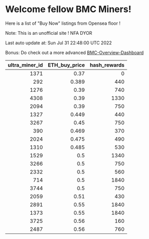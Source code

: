 # Welcome fellow BMC Miners!
Here is a list of "Buy Now" listings from Opensea floor !

Note: This is an unofficial site ! NFA DYOR

Last auto update at: Sun Jul 31 22:48:00 UTC 2022

Bonus: Do check out a more advanced [BMC-Overview-Dashboard](https://dune.com/defifunk/BMC-Overview-Dashboard)


|   ultra_miner_id |   ETH_buy_price |   hash_rewards |
|-----------------:|----------------:|---------------:|
|             1371 |           0.37  |              0 |
|              292 |           0.389 |            440 |
|             1276 |           0.39  |            740 |
|             4308 |           0.39  |           1330 |
|             2094 |           0.39  |            750 |
|             1327 |           0.449 |            440 |
|             3267 |           0.45  |            750 |
|              390 |           0.469 |            370 |
|             2024 |           0.475 |            490 |
|             1310 |           0.485 |            530 |
|             1529 |           0.5   |           1340 |
|             3266 |           0.5   |            750 |
|             2332 |           0.5   |            560 |
|              714 |           0.5   |           1840 |
|             3744 |           0.5   |            750 |
|             2059 |           0.51  |            430 |
|             2891 |           0.55  |           1840 |
|             1373 |           0.55  |           1840 |
|             3725 |           0.56  |            160 |
|             2487 |           0.56  |            760 |